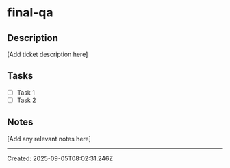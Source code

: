 # final-qa

## Description
[Add ticket description here]

## Tasks
- [ ] Task 1
- [ ] Task 2

## Notes
[Add any relevant notes here]

---
Created: 2025-09-05T08:02:31.246Z
